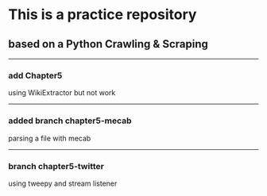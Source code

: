 # This is a practice repository  

## based on a Python Crawling & Scraping

---


### add Chapter5
using WikiExtractor but not work

---
### added branch chapter5-mecab
parsing a file with mecab 

---
### branch chapter5-twitter
using tweepy and stream listener

